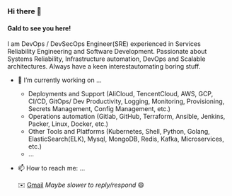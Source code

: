 ### Hi there 👋

#### Gald to see you here!

I am DevOps / DevSecOps Engineer(SRE) experienced in Services Reliability Engineering and Software Development. Passionate about Systems Reliability, Infrastructure automation, DevOps and Scalable architectures. Always have a keen interestautomating boring stuff.

- 🔭 I’m currently working on ...

  - Deployments and Support (AliCloud, TencentCloud, AWS, GCP, CI/CD, GitOps/ Dev Productivity, Logging, Monitoring, Provisioning, Secrets Management, Config Management, etc.)
  - Operations automation (Gitlab, GitHub, Terraform, Ansible, Jenkins, Packer, Linux, Docker, etc.)
  - Other Tools and Platforms (Kubernetes, Shell, Python, Golang, ElasticSearch(ELK), Mysql, MongoDB, Redis, Kafka, Microservices, etc.)
  - ...

- 📫 How to reach me: ...
  
  ✉️ [Gmail](minng.jao@gmail.com) *Maybe slower to reply/respond* 😄

<!--
**opsforce/opsforce** is a ✨ _special_ ✨ repository because its `README.md` (this file) appears on your GitHub profile.

Here are some ideas to get you started:

- 🔭 I’m currently working on ...
- 🌱 I’m currently learning ...
- 👯 I’m looking to collaborate on ...
- 🤔 I’m looking for help with ...
- 💬 Ask me about ...
- 📫 How to reach me: ...
- 😄 Pronouns: ...
- ⚡ Fun fact: ...
-->
